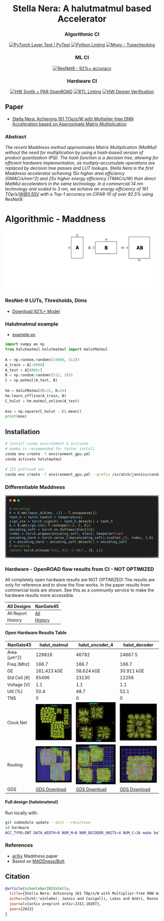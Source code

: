 <div align="center">

# Stella Nera: A halutmatmul based Accelerator
</div>

<div align="center">

### Algorithmic CI
[![PyTorch Layer Test | PyTest](https://github.com/joennlae/halutmatmul/actions/workflows/python_testing.yaml/badge.svg)](https://github.com/joennlae/halutmatmul/actions/workflows/python_testing.yaml)
[![Python Linting](https://github.com/joennlae/halutmatmul/actions/workflows/linting.yaml/badge.svg)](https://github.com/joennlae/halutmatmul/actions/workflows/linting.yaml)
[![Mypy - Typechecking](https://github.com/joennlae/halutmatmul/actions/workflows/python_typing.yaml/badge.svg)](https://github.com/joennlae/halutmatmul/actions/workflows/python_typing.yaml)

### ML CI
[![ResNet9 - 92%+ accuracy](https://github.com/joennlae/halutmatmul/actions/workflows/resnet9_validation.yaml/badge.svg)](https://github.com/joennlae/halutmatmul/actions/workflows/resnet9_validation.yaml)
### Hardware CI

[![HW Synth + PAR OpenROAD](https://github.com/joennlae/halutmatmul/actions/workflows/hw_openroad.yaml/badge.svg)](https://github.com/joennlae/halutmatmul/actions/workflows/hw_openroad.yaml)
[![RTL Linting](https://github.com/joennlae/halutmatmul/actions/workflows/hw_linting.yaml/badge.svg)](https://github.com/joennlae/halutmatmul/actions/workflows/hw_linting.yaml)
[![HW Design Verification](https://github.com/joennlae/halutmatmul/actions/workflows/hw_dv.yaml/badge.svg)](https://github.com/joennlae/halutmatmul/actions/workflows/hw_dv.yaml)

</div>

## Paper

* [Stella Nera: Achieving 161 TOp/s/W with Multiplier-free DNN Acceleration based on Approximate Matrix Multiplication](https://arxiv.org/abs/2311.10207)

### Abstract


*The recent Maddness method approximates Matrix Multiplication (MatMul) without the need for multiplication by using a hash-based version of product quantization (PQ). The hash function is a decision tree, allowing for efficient hardware implementation, as multiply-accumulate operations are replaced by decision tree passes and LUT lookups. Stella Nera is the first Maddness accelerator achieving 15x higher area efficiency (GMAC/s/mm^2) and 25x higher energy efficiency (TMAC/s/W) than direct MatMul accelerators in the same technology. In a commercial 14 nm technology and scaled to 3 nm, we achieve an energy efficiency of 161 TOp/s/W@0.55V with a Top-1 accuracy on CIFAR-10 of over 92.5% using ResNet9.*


# Algorithmic - Maddness

![Maddness Animation](/docs/images/maddness_animation.webp)


### ResNet-9 LUTs, Thresholds, Dims

* [Download 92%+ Model](https://iis-people.ee.ethz.ch/~janniss/resnet9-best-int8.pth)

### Halutmatmul example

* [example.py](src/python/example.py)

```python
import numpy as np
from halutmatmul.halutmatmul import HalutMatmul

A = np.random.random((10000, 512))
A_train = A[:8000]
A_test = A[8000:]
B = np.random.random((512, 10))
C = np.matmul(A_test, B)

hm = HalutMatmul(C=32, K=16)
hm.learn_offline(A_train, B)
C_halut = hm.matmul_online(A_test)

mse = np.square(C_halut - C).mean()
print(mse)
```

## Installation

```bash
# install conda environment & activate
# mamba is recommended for faster install
conda env create -f environment_gpu.yml
conda activate halutmatmul

# IIS prefixed env
conda env create -f environment_gpu.yml --prefix /scratch/janniss/conda/halutmatmul_gpu
```

### Differentiable Maddness
<div align="center">
<img src="docs/images/code_preview.png" alt="Differentiable Maddness" width="600"> 
</div>

### Hardware - OpenROAD flow results from CI - NOT OPTIMIZED

All completely open hardware results are NOT OPTIMIZED! The results are only for reference and to show the flow works. In the paper results from commercial tools are shown. See this as a community service to make the hardware results more accessible.

| All Designs    |  NanGate45      |
| -------------  |  -------------  |
| All Report     | [All](https://github.com/joennlae/halutmatmul-openroad-reports/tree/main/latest/nangate45)  |
| History        | [History](https://github.com/joennlae/halutmatmul-openroad-reports/tree/main/history/nangate45)  |


#### Open Hardware Results Table
| NanGate45      |  halut_matmul  |  halut_encoder_4  |  halut_decoder  |
| -------------  |  -------------  |  -------------  |  -------------  |
| Area [μm^2]    |  128816 |  46782  |  24667.5  | 
| Freq [Mhz]     |  166.7 |  166.7  |  166.7  |
| GE             |  161.423 kGE | 58.624 kGE  |  30.911 kGE  |
| Std Cell [#]   |  65496 |  23130  |  12256  |
| Voltage [V]    |   1.1             | 1.1             | 1.1             |
| Util [%]       |  50.4 |  48.7  |  52.1  |
| TNS            |  0 |  0  |  0  |
| Clock Net      | <img src="https://raw.githubusercontent.com/joennlae/halutmatmul-openroad-reports/main/latest/nangate45/halut_matmul/reports/final_clocks.webp" alt="Clock Net" width="150">  | <img src="https://raw.githubusercontent.com/joennlae/halutmatmul-openroad-reports/main/latest/nangate45/halut_encoder_4/reports/final_clocks.webp" alt="Clock Net" width="150">  | <img src="https://raw.githubusercontent.com/joennlae/halutmatmul-openroad-reports/main/latest/nangate45/halut_decoder/reports/final_clocks.webp" alt="Clock Net" width="150">  |
| Routing        | <img src="https://raw.githubusercontent.com/joennlae/halutmatmul-openroad-reports/main/latest/nangate45/halut_matmul/reports/final_routing.webp" alt="Routing" width="150">   | <img src="https://raw.githubusercontent.com/joennlae/halutmatmul-openroad-reports/main/latest/nangate45/halut_encoder_4/reports/final_routing.webp" alt="Routing" width="150">   | <img src="https://raw.githubusercontent.com/joennlae/halutmatmul-openroad-reports/main/latest/nangate45/halut_decoder/reports/final_routing.webp" alt="Routing" width="150">   |
| GDS            | [GDS Download](https://raw.githubusercontent.com/joennlae/halutmatmul-openroad-reports/main/latest/nangate45/halut_matmul/results/6_final.gds)  | [GDS Download](https://raw.githubusercontent.com/joennlae/halutmatmul-openroad-reports/main/latest/nangate45/halut_encoder_4/results/6_final.gds)  | [GDS Download](https://raw.githubusercontent.com/joennlae/halutmatmul-openroad-reports/main/latest/nangate45/halut_decoder/results/6_final.gds)  |


#### Full design (halutmatmul)

Run locally with:
```bash
git submodule update --init --recursive
cd hardware
ACC_TYPE=INT DATA_WIDTH=8 NUM_M=8 NUM_DECODER_UNITS=4 NUM_C=16 make halut-open-synth-and-pnr-halut_matmul
```

### References

* [arXiv](https://arxiv.org/abs/2106.10860) Maddness paper
* Based on [MADDness/Bolt](https://github.com/dblalock/bolt).


## Citation

```bibtex
@article{schonleber2023stella,
  title={Stella Nera: Achieving 161 TOp/s/W with Multiplier-free DNN Acceleration based on Approximate Matrix Multiplication},
  author={Sch{\"o}nleber, Jannis and Cavigelli, Lukas and Andri, Renzo and Perotti, Matteo and Benini, Luca},
  journal={arXiv preprint arXiv:2311.10207},
  year={2023}
}
```